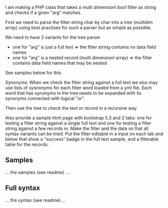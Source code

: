 
I am making a PHP class that takes a multi dimensionl bool filter as string and checks if a given "arg" matches.

First we need to parse the filter string char by char into a tree (multidim array) using best practises for such a parser but as simple as possible.

We need to have 2 variants for the tree parser

- one for "arg" is just a full text => the filter string contains no data field names
- one for "arg" is a nested record (multi dimensionl array) => the filter contains data field names that may be nested

See samples below for this.

Synonyms: When we check the filter string against a full text we also may use lists of sysnonyms for each filter word loaded from a yml file. Each word that has synonyms in the tree needs to be expanded with its synonyms connected with logical "or".

Then use the tree to check the text or record in a recursive way.

Also provide a sample html page with bootstrap 5.3 and 2 tabs: one for testing a filter string against a single full text and one for testing a filter string against a few records in. Make the filter and the data so that all syntax variants can be tried. Put the filter editable in a input on each tab and below that show a "success" badge in the full text sample, and a filterable table for the records.


Samples
----------------------------------------------------------

... the samples (see readme) ...


Full syntax
----------------------------------------------------------

... the syntax (see readme) ...
